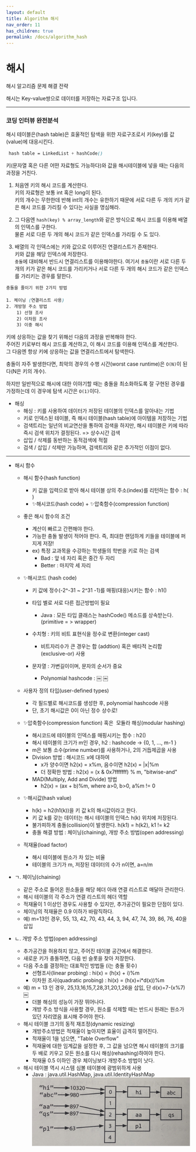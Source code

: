 ```yaml
---
layout: default
title: Algorithm 해시
nav_order: 11
has_children: true
permalink: /docs/algorithm_hash
---
```



# 해시

해시 알고리즘 문제 해결 전략  

해시는 Key-value쌍으로 데이터를 저장하는 자료구조 입니다.

---

### 코딩 인터뷰 완전분석

해시 테이블은(hash table)은 효울적인 탐색을 위한 자료구조로서 키(key)를 값(value)에 대응시킨다.  

```scss
 hash table = LinkedList + hashCode()
```

키(문자열 혹은 다른 어떤 자료형도 가능하다)와 값을 해시테이블에 넣을 때는 다음의 과정을 거친다.

1. 처음엔 키의 해시 코드를 계산한다.  
키의 자료형은 보통 int 혹은 long이 된다.  
키의 개수는 무한한데 반해 int의 개수는 유한하기 때문에 서로 다른 두 개의 키가 같은 해시 코드를 가리킬 수 있다는 사실을 명심해라.  

2. 그 다음엔 `hash(key) % array_length`와 같은 방식으로 해시 코드를 이용해 배열의 인덱스를 구한다.  
물론 서로 다른 두 개의 해시 코드가 같은 인덱스를 가리킬 수 도 있다.  

3. 배열의 각 인덱스에는 키와 값으로 이루어진 연결리스트가 존재한다.  
키와 값을 해당 인덱스에 저장한다.  
`충돌`에 대비해서 반드시 연결리스트를 이용해야한다.
여기서 `충돌`이란 서로 다른 두 개의 키가 같은 해시 코드를 가리키거나 서로 다른 두 개의 해시 코드가 같은 인덱스를 가리키는 경우를 말한다.  

```scss
충돌을 줄이기 위한 2가지 방법  

1. 체이닝 (연결리스트 사용)
2. 개방형 주소 방법
    1) 선형 조사
    2) 이차원 조사
    3) 이중 해시
```

키에 상응하는 값을 찾기 위해선 다음의 과정을 반복해야 한다.  
주어진 키로부터 해시 코드를 계산하고, 이 해시 코드를 이용해 인덱스를 계산한다.  
그 다음엔 항상 키에 상응하는 값을 연결리스트에서 탐색한다.  

충돌이 자주 발생한다면, 최악의 경우의 수행 시간(worst case runtime)은 `O(N)`이 된다(N은 키의 개수).  

하지만 일반적으로 해시에 대한 이야기할 때는 충돌을 최소화하도록 잘 구현된 경우를 가정하는데 이 경우에 탐색 시간은 `O(1)`이다.

* 해싱
    * 해싱 : 키를 사용하여 데이터가 저장된 테이블의 인덱스를 알아내는 기법
    * 키로 인덱스된 테이블, 즉 해시 테이블(hash table)에 아이템을 저장하는 기법
    * 검색트리는 일년의 비교연산을 통하여 검색을 하지만, 해시 테이블은 키에 따라 즉시 검색 위치가 결정된다. => 상수시간 검색
    * 삽입 / 삭제를 동반하는 동적검색에 적절
    * 검색 / 삽입 / 삭제만 가능하며, 검색트리와 같은 추가적인 이점이 없다.
------------------------------------------------------------------------------
* 해시 함수
    * 해시 함수(hash function)
        * 키 값을 입력으로 받아 해시 테이블 상의 주소(index)를 리턴하는 함수 : h( )
        * ✨해시코드(hash code) + ✨압축함수(compression function)

    * 좋은 해시 함수의 조건
        * 계산이 빠르고 간편해야 한다.
        * 가능한 충돌 발생이 적어야 한다. 즉, 최대한 랜덤하게 키들을 테이블에 퍼지게 저장!
        * ex) 특정 교과목을 수강하는 학생들의 학번을 키로 하는 검색
			- Bad : 앞 네 자리 혹은 중간 두 자리
			- Better : 마지막 세 자리

    * ✨해시코드 (hash code)
        * 키 값에 정수(-2^-31 ~ 2^31 -1)를 매핑(대응)시키는 함수 : h1()
        * 타입 별로 서로 다른 접근방법이 필요
			- Java : 모든 타입 클래스는 hashCode() 메소드를 상속받는다. (primitive = > wrapper)
        * 수치형 : 키의 비트 표현식을 정수로 변환(integer cast)
			- 비트자리수가 큰 경우는 합 (addtion) 혹은 배타적 논리합 (exclusive-or) 사용
        * 문자열 : 가변길이이며, 문자의 순서가 중요

			- Polynomial hashcode :
￼
￼

    * 사용자 정의 타입(user-defined types)
		- 각 필드별로 해시코드를 생성한 후, polynomial hashcode 사용
		- 단, 초기 해시값은 0이 아닌 정수 상수로!

    * ✨압축함수(compression function) 혹은      모듈라 해싱(modular hashing)

        * 해시코드에 테이블의 인덱스를 매핑시키는 함수 : h2()
        * 해시 테이블의 크기가 m인 경우, h2 : hashcode -> {0, 1, ..., m-1 }
        * m은 보통 소수(prime number)를 사용하거나, 2의 거듭제곱을 사용
        * Division 방법 : 해시코드 x에 대하여
			- x가 양수이면 h2(x) = x%m, 음수이면 h2(x) = |x|%m
			- 더 정확한 방법 : h2(x) = (x & 0x7fffffff) % m, "bitwise-and"
        * MAD(Multiply, Add and Divide) 방법
			- h2(x) = (ax + b)%m, where a>0, b>0, a%m != 0

    * ✨해시값(hash value)
        * h(k) = h2(h1(k))을 키 값 k의 해시값이라고 한다.
        * 키 값 k를 갖는 데이터는 해시 테이블의 인덱스 h(k) 위치에 저장된다.
        * 불가피하게 충돌(collision)이 발생한다. h(k1) = h(k2), k1 != k2
        * 충돌 해결 방법 : 체이닝(chaining), 개방 주소 방법(open addressing)

    * 적재율(load factor)

        * 해시 테이블에 원소가 차 있는 비율
        * 테이블의 크기가 m, 저장된 데이터의 수가 n이면, a=n/m

* ㄱ. 체이닝(chaining)
    * 같은 주소로 들어온 원소들을 해당 헤더 아래 연결 리스트로 매달아 관리한다.
    * 해시 테이블의 각 주소가 연결 리스트의 헤더 역할
    * 적재율이 1 이상인 경우도 사용할 수 있지만, 추가공간이 필요한 단점이 있다.
    * 체이닝의 적재율은 0.9 이하가 바람직하다.
    * 예) m=13인 경우, 55, 13, 42, 70, 43, 44, 3, 94, 47, 74, 39, 86, 76, 40을 삽입  

* ㄴ. 개방 주소 방법(open addressing)
    * 추가공간을 허용하지 않고, 주어진 테이블 공간에서 해결한다.
    * 새로운 키가 충돌하면, 다음 빈 슬롯을 찾아 저장한다.
    * 다음 주소를 결정하는 대표적인 방법들 (i는 충돌 횟수)
        * 선형조사(linear probing) : hi(x) = (h(x) + i)%m
        * 이차원 조사(quadratic probing) : hi(x) = (h(x)+i*d(x))%m
    * 예) m = 13 인 경우, 25,13,16,15,7,28,31,20,1,26을 삽입, 단 d(x)=7-(x%7)
￼
        * 더블 해싱의 성능이 가장 뛰어나다.
        * 개방 주소 방식을 사용할 경우, 원소를 삭제할 때는 반드시 원래는 원소가 있던 자리였음 표시해 주어야 한다.
    * 해시 테이블 크기의 동적 재조정(dynamic resizing)
        * 개방주소방법은 적재율이 높아지면 효율이 급격히 떨어진다.
        * 적재율이 1을 넘으면, "Table Overflow"
        * 적재율에 대한 임계값을 설정한 후, 그 값을 넘으면 해시 테이블의 크기를 두 배로 키우고 모든 원소를 다시 해싱(rehashing)하여야 한다.
        * 적재율 0.5 이하인 경우 체이닝보다 개방주소 방법이 낫다.
    * 해시 테이블 역시 시스템 심볼 테이블에 광범위하게 사용
        * Java : java.util.HashMap, java.util.IdentityHashMap
![](/assets/images/algorithm/hash/hash.jpeg)  
